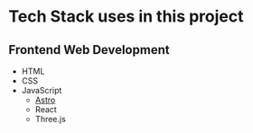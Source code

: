 # Tech Stack uses in this project

## Frontend Web Development

- HTML
- CSS
- JavaScript
  - [Astro](https://astro.build/)
  - React
  - Three.js